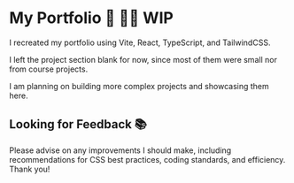 # My Portfolio 🚧 👷‍♀️ WIP

I recreated my portfolio using Vite, React, TypeScript, and TailwindCSS.

I left the project section blank for now, since most of them were small nor from course projects.

I am planning on building more complex projects and showcasing them here.

## Looking for Feedback 📚

Please advise on any improvements I should make, including recommendations for CSS best practices, coding standards, and efficiency. Thank you!
